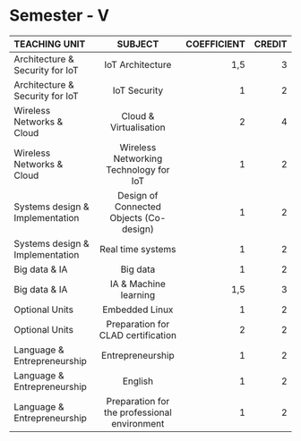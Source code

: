 # Semester - Ⅴ
| TEACHING UNIT                | SUBJECT                      | COEFFICIENT |CREDIT    |
|:--------                     |:--------:                    | --------:   |--------: |
| Architecture & Security for IoT                 | IoT Architecture                   |     1,5  |    3 |
| Architecture & Security for IoT                | IoT Security                    |     1  |    2 |
| Wireless Networks & Cloud                     | Cloud & Virtualisation    |     2    |    4 |
| Wireless Networks & Cloud                    | Wireless Networking Technology for IoT           |     1    |    2 |   
| Systems design & Implementation         |	Design of Connected Objects (Co-design)             |     1    |    2 |
| Systems design & Implementation         | 	Real time systems         |     1  |    2 |
| Big data & IA    | 	Big data  |     1    |    2 |
| Big data & IA    | IA & Machine learning          |     1,5  |    3 |
| Optional Units    | Embedded Linux          |     1  |    2 |
| Optional Units    | 	Preparation for CLAD certification           |     2  |    2 |
| Language & Entrepreneurship | Entrepreneurship                      |     1    |    2 |
| Language & Entrepreneurship | English                      |     1    |    2 |
| Language & Entrepreneurship | Preparation for the professional environment     |     1    |    2 |